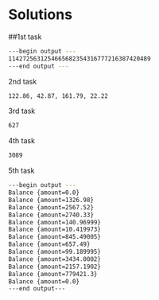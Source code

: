 # Solutions 

##1st task
```bash 
---begin output ---
1142725631254665682354316777216387420489
---end output ---
```

2nd task
```bash 
122.86, 42.87, 161.79, 22.22
```

3rd task
```bash
627
```

4th task
```bash
3089
```

5th task
```bash
---begin output ---
Balance {amount=0.0}
Balance {amount=1326.98}
Balance {amount=2567.52}
Balance {amount=2740.33}
Balance {amount=140.96999}
Balance {amount=10.419973}
Balance {amount=845.49005}
Balance {amount=657.49}
Balance {amount=99.189995}
Balance {amount=3434.0002}
Balance {amount=2157.1902}
Balance {amount=779421.3}
Balance {amount=0.0}
---end output---
```
